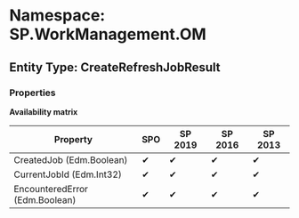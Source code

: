 # Namespace: SP.WorkManagement.OM
## Entity Type: CreateRefreshJobResult

### Properties

**Availability matrix**

Property | SPO | SP 2019 | SP 2016 | SP 2013
----------|-----|---------|---------|--------
CreatedJob (Edm.Boolean) | ✔ | ✔ | ✔ | ✔
CurrentJobId (Edm.Int32) | ✔ | ✔ | ✔ | ✔
EncounteredError (Edm.Boolean) | ✔ | ✔ | ✔ | ✔

